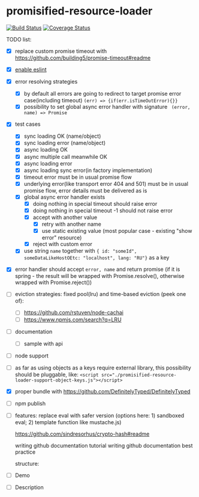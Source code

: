 # promisified-resource-loader
[![Build Status](https://travis-ci.org/msangel/promisified-resource-loader.svg?branch=master)](https://travis-ci.org/msangel/promisified-resource-loader)
[![Coverage Status](https://coveralls.io/repos/github/msangel/promisified-resource-loader/badge.svg?branch=master)](https://coveralls.io/github/msangel/promisified-resource-loader?branch=master)


TODO list:
- [x] replace custom promise timeout with https://github.com/building5/promise-timeout#readme
- [x] [enable eslint](https://eslint.org/docs/user-guide/configuring)
- [x] error resolving strategies 
  - [x] by default all errors are going to redirect to target promise error case(including timeout) `(err) => {if(err.isTimeOutError){}}`
  - [x] possibility to set global async error handler with signature ` (error, name) => Promise`
- [x] test cases
  - [x] sync loading OK (name/object)
  - [x] sync loading error (name/object)
  - [x] async loading OK
  - [x] async multiple call meanwhile OK
  - [x] async loading error
  - [x] async loading sync error(in factory implementation)
  - [x] timeout error must be in usual promise flow
  - [x] underlying error(like transport error 404 and 501) must be in usual promise flow, error details must be delivered as is
  - [x] global async error handler exists 
    - [x] doing nothing in special timeout should raise error
    - [x] doing nothing in special timeout -1 should not raise error
    - [x] accept with another value
        - [x] retry with another name
        - [x] use static existing value (most popular case - existing "show error" resource)
    - [x] reject with custom error
  - [x] use string `name` together with `{ id: "someId", someDataLikeHostOEtc: "localhost", lang: "RU"}` as a key
- [x] error handler should accept `error, name` and return promise (if it is spring - the result will be wrapped with Promise.resolve(), otherwise wrapped with Promise.reject())
- [ ] eviction strategies: fixed pool(lru) and time-based eviction (peek one of):
  - [ ] https://github.com/rstuven/node-cachai
  - [ ] https://www.npmjs.com/search?q=LRU
- [ ] documentation
  - [ ] sample with api
- [ ] node support
- [ ] as far as using objects as a keys require external library, this possibility should be pluggable, like: `<script src="./promisified-resource-loader-support-object-keys.js"></script>`  
- [x] proper bundle with https://github.com/DefinitelyTyped/DefinitelyTyped
- [ ] npm publish
- [ ] features: replace eval with safer version (options here: 1) sandboxed eval; 2) template function like mustache.js) 
     
     https://github.com/sindresorhus/crypto-hash#readme
     
     writing github documentation tutorial
     writing github documentation best practice
     
     
     structure:
- [ ] Demo
- [ ] Description


  
  

